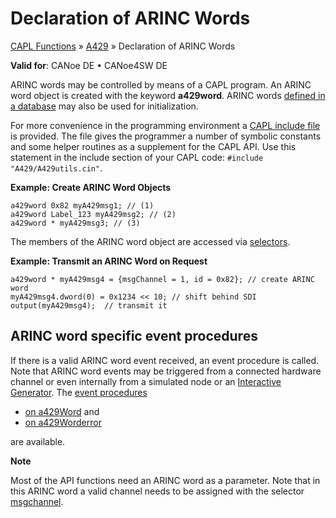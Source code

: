 # Declaration of ARINC Words

[CAPL Functions](../CAPLfunctions.md) » [A429](CAPLfunctionsA429Overview.md) » Declaration of ARINC Words

**Valid for**: CANoe DE • CANoe4SW DE

ARINC words may be controlled by means of a CAPL program. An ARINC word object is created with the keyword **a429word**. ARINC words [defined in a database](../../CANoeCANalyzer/A429/basicsA429/A429dbSupport.md) may also be used for initialization.

For more convenience in the programming environment a [CAPL include file](../../Shared/CAPL/IncludeFiles/IncludeFiles.md) is provided. The file gives the programmer a number of symbolic constants and some helper routines as a supplement for the CAPL API. Use this statement in the include section of your CAPL code: `#include "A429/A429utils.cin"`.

**Example: Create ARINC Word Objects**

```plaintext
a429word 0x82 myA429msg1; // (1)
a429word Label_123 myA429msg2; // (2)
a429word * myA429msg3; // (3)
```

The members of the ARINC word object are accessed via [selectors](CAPLfunctionsA429Selectors.md).

**Example: Transmit an ARINC Word on Request**

```plaintext
a429word * myA429msg4 = {msgChannel = 1, id = 0x82}; // create ARINC word
myA429msg4.dword(0) = 0x1234 << 10; // shift behind SDI
output(myA429msg4);  // transmit it
```

## ARINC word specific event procedures

If there is a valid ARINC word event received, an event procedure is called. Note that ARINC word events may be triggered from a connected hardware channel or even internally from a simulated node or an [Interactive Generator](../../CANoeCANalyzer/A429/windows/ig/A429IGold.md). The [event procedures](../../Shared/CAPL/General/EventProceduresOverview.md)

- [on a429Word](EventProcedures/CAPLfunctionA429OnA429Word.md) and
- [on a429Worderror](EventProcedures/CAPLfunctionA429OnA429WordError.md)

are available.

**Note**

Most of the API functions need an ARINC word as a parameter. Note that in this ARINC word a valid channel needs to be assigned with the selector [msgchannel](CAPLfunctionsA429Selectors.md).
